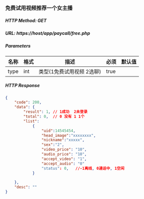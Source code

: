 ### 免费试用视频推荐一个女主播

##### HTTP Method: GET
##### URL: https://host/app/paycall/free.php

#####  Parameters
名称|格式|描述|必须|默认值
---|---|---|---|---
type         |int| 类型(1免费试用视频 2选聊) |true|

##### HTTP Response
```json
{
    "code": 200,
    "data": {
        "result": 1, // 1成功  2未登录
        "total": 0,  // 0 没有 1 1个
        "list":
            {
                "uid":14545454,
                "head_image":"xxxxxxxx",
                "nickname":"xxxxx",
                "sex":"2",
                "video_price": "10",
                "audio_price": "10",
                "accept_video": "1",
                "accept_audio": "0"
                "status": 0,   //-1离线, 0通话中, 1空闲
            }
      
    },
    "desc": ""
}
```
